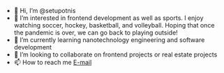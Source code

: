 - 👋 Hi, I’m @setupotnis
- 👀 I’m interested in frontend development as well as sports. I enjoy watching soccer, hockey, basketball, and volleyball. Hoping that once the pandemic is over,
we can go back to playing outside!
- 🌱 I’m currently learning nanotechnology engineering and software development
- 💞️ I’m looking to collaborate on frontend projects or real estate projects
- 📫 How to reach me [E-mail](mailto:spotnis@uwaterloo.ca)

